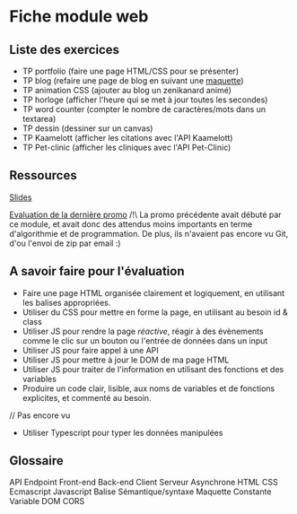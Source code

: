 # Fiche module web

## Liste des exercices

- TP portfolio (faire une page HTML/CSS pour se présenter)
- TP blog (refaire une page de blog en suivant une [maquette](https://www.figma.com/file/SA0ZtLYpmSP4QipNnFDOxA/POEI---Blog?node-id=0%3A1))
- TP animation CSS (ajouter au blog un zenikanard animé)
- TP horloge (afficher l'heure qui se met à jour toutes les secondes)
- TP word counter (compter le nombre de caractères/mots dans un textarea)
- TP dessin (dessiner sur un canvas)
- TP Kaamelott (afficher les citations avec l'API Kaamelott)
- TP Pet-clinic (afficher les cliniques avec l'API Pet-Clinic)

## Ressources

[Slides](https://docs.google.com/presentation/d/1CHfvUrjivQgOeZRUyMrAceleEy5ygVtHeAtEYfmsEM0/edit?usp=sharing)

[Evaluation de la dernière promo](https://docs.google.com/document/d/1gjxzQvZcFkeJ1cXjT5U745vwr47FcTTbGxcXGNIBj9Q/edit?usp=sharing)
/!\ La promo précédente avait débuté par ce module, et avait donc des attendus moins importants en terme d'algorithmie et de programmation. De plus, ils n'avaient pas encore vu Git, d'ou l'envoi de zip par email :)

## A savoir faire pour l'évaluation

- Faire une page HTML organisée clairement et logiquement, en utilisant les balises appropriées.
- Utiliser du CSS pour mettre en forme la page, en utilisant au besoin id & class
- Utiliser JS pour rendre la page *réactive*, réagir à des évènements comme le clic sur un bouton ou l'entrée de données dans un input
- Utiliser JS pour faire appel à une API
- Utiliser JS pour mettre à jour le DOM de ma page HTML
- Utiliser JS pour traiter de l'information en utilisant des fonctions et des variables 
- Produire un code clair, lisible, aux noms de variables et de fonctions explicites, et commenté au besoin.

// Pas encore vu
- Utiliser Typescript pour typer les données manipulées

## Glossaire
API
Endpoint
Front-end
Back-end
Client
Serveur
Asynchrone
HTML
CSS
Ecmascript
Javascript
Balise
Sémantique/syntaxe
Maquette
Constante
Variable
DOM
CORS